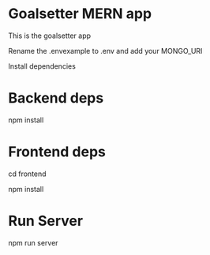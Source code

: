 # Goalsetter MERN app

This is the goalsetter app

Rename the .envexample to .env and add your MONGO_URI

Install dependencies

# Backend deps
npm install

# Frontend deps
cd frontend

npm install

# Run Server

npm run server
